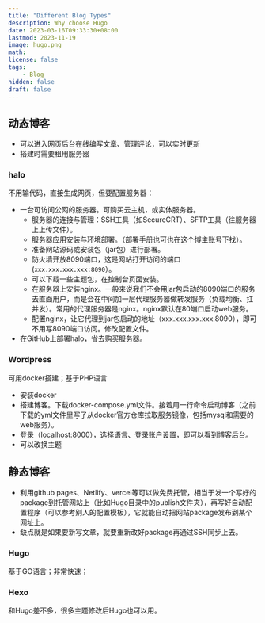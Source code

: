 ```yaml
---
title: "Different Blog Types"
description: Why choose Hugo
date: 2023-03-16T09:33:30+08:00
lastmod: 2023-11-19
image: hugo.png
math: 
license: false
tags: 
    - Blog
hidden: false
draft: false
---
```



## 动态博客
- 可以进入网页后台在线编写文章、管理评论，可以实时更新
- 搭建时需要租用服务器
### halo
不用输代码，直接生成网页，但要配置服务器：
- 一台可访问公网的服务器。可购买云主机，或实体服务器。
  - 服务器的连接与管理：SSH工具（如SecureCRT）、SFTP工具（往服务器上上传文件）。
  - 服务器应用安装与环境部署。（部署手册也可也在这个博主账号下找）。
  - 准备网站源码或安装包（jar包）进行部署。
  - 防火墙开放8090端口，这是网站打开访问的端口 (`xxx.xxx.xxx.xxx:8090`）。
  - 可以下载一些主题包，在控制台页面安装。
  - 在服务器上安装nginx。一般来说我们不会用jar包启动的8090端口的服务去直面用户，而是会在中间加一层代理服务器做转发服务（负载均衡、扛并发）。常用的代理服务器是nginx。nginx默认在80端口启动web服务。
  - 配置nginx，让它代理到jar包启动的地址（xxx.xxx.xxx.xxx:8090），即可不用写8090端口访问。修改配置文件。
- 在GitHub上部署halo，省去购买服务器。
  
### Wordpress
可用docker搭建；基于PHP语言
- 安装docker
- 搭建博客。下载docker-compose.yml文件。接着用一行命令启动博客（之前下载的yml文件里写了从docker官方仓库拉取服务镜像，包括mysql和需要的web服务）。
- 登录（localhost:8000），选择语言、登录账户设置，即可以看到博客后台。
- 可以改换主题

## 静态博客
- 利用github pages、Netlify、vercel等可以做免费托管，相当于发一个写好的package到托管网站上（比如Hugo目录中的publish文件夹），再写好自动配置程序（可以参考别人的配置模板），它就能自动把网站package发布到某个网址上。
- 缺点就是如果要新写文章，就要重新改好package再通过SSH同步上去。

### Hugo
基于GO语言；非常快速；

### Hexo
和Hugo差不多，很多主题修改后Hugo也可以用。
